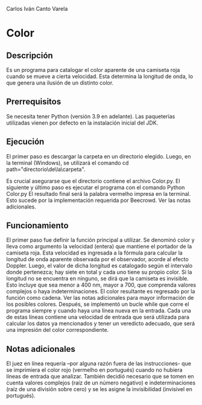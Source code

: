 Carlos Iván Canto Varela

# Color

## Descripción

Es un programa para catalogar el color aparente de una camiseta roja cuando se mueve a cierta velocidad. Esta determina la longitud de onda, lo que genera una ilusión de un distinto color.

##	Prerrequisitos

Se necesita tener Python (versión 3.9 en adelante). Las paqueterías utilizadas vienen por defecto en la instalación inicial del JDK.

##	Ejecución

El primer paso es descargar la carpeta en un directorio elegido. Luego, en la terminal (Windows), se utilizará el comando
    cd path="directorio\de\la\carpeta".

Es crucial asegurarse que el directorio contiene el archivo Color.py. El siguiente y último paso es ejecutar el programa con el comando
    Python Color.py
El resultado final será la palabra vermelho impresa en la terminal. Esto sucede por la implementación requerida por Beecrowd. Ver las notas adicionales.

##	Funcionamiento 

El primer paso fue definir la función principal a utilizar. Se denominó color y lleva como argumento la velocidad (entera) que mantiene el portador de la camiseta roja. Esta velocidad es ingresada a la fórmula para calcular la longitud de onda aparente observada por el observador, acorde al efecto Doppler. Luego, el valor de dicha longitud es catalogado según el intervalo donde pertenezca; hay siete en total y cada uno tiene su propio color. Si la longitud no se encuentra en ninguno, se dirá que la camiseta es invisible. Esto incluye que sea menor a 400 nm, mayor a 700, que comprenda valores complejos o haya indeterminaciones. El color resultante es regresado por la función como cadena. Ver las notas adicionales para mayor información de los posibles colores. Después, se implementó un bucle while que corre el programa siempre y cuando haya una línea nueva en la entrada. Cada una de estas líneas contiene una velocidad de entrada que será utilizada para calcular los datos ya mencionados y tener un veredicto adecuado, que será una impresión del color correspondiente.

##	Notas adicionales

El juez en línea requería –por alguna razón fuera de las instrucciones- que se imprimiera el color rojo (vermelho en portugués) cuando no hubiera líneas de entrada que analizar. También decidió necesario que se tomen en cuenta valores complejos (raíz de un número negativo) e indeterminaciones (raíz de una división sobre cero) y se les asigne la invisibilidad (invisivel en portugués).
